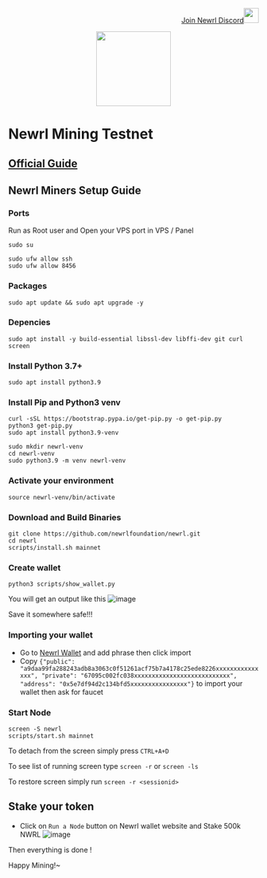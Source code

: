 </p>
<p style="font-size:14px" align="right">
<a href="https://discord.gg/gY2ksJ3u" target="_blank">Join Newrl Discord<img src="https://user-images.githubusercontent.com/50621007/176236430-53b0f4de-41ff-41f7-92a1-4233890a90c8.png" width="30"/></a>
</p>



<p align="center">
  <img height="150" height="auto" src="https://newrl.net/img/newrl_logo.png">
</p>

# Newrl Mining Testnet
## [Official Guide](https://docs.newrl.net/Validating/running-validator-node/)

## Newrl Miners Setup Guide

### Ports
Run as Root user and Open your VPS port in VPS / Panel
```
sudo su
```
```
sudo ufw allow ssh 
sudo ufw allow 8456
```




### Packages
```
sudo apt update && sudo apt upgrade -y
```

### Depencies
```
sudo apt install -y build-essential libssl-dev libffi-dev git curl screen
```

### Install Python 3.7+
```
sudo apt install python3.9
```

### Install Pip and Python3 venv
```
curl -sSL https://bootstrap.pypa.io/get-pip.py -o get-pip.py
python3 get-pip.py
sudo apt install python3.9-venv
```
```
sudo mkdir newrl-venv
cd newrl-venv
sudo python3.9 -m venv newrl-venv
```

### Activate your environment
```
source newrl-venv/bin/activate
```

### Download and Build Binaries
```
git clone https://github.com/newrlfoundation/newrl.git
cd newrl
scripts/install.sh mainnet
```

### Create wallet
```
python3 scripts/show_wallet.py
```
You will get an output like this 
![image](https://user-images.githubusercontent.com/34649601/193610661-b0667d5c-09d4-4740-82e1-e8c26278b883.png)

Save it somewhere safe!!!

### Importing your wallet

- Go to [Newrl Wallet](https://wallet.newrl.net/) and add phrase then click import
- Copy `{"public": "a9daa99fa288243adb8a3063c0f51261acf75b7a4178c25ede8226xxxxxxxxxxxxxxx", "private": "67095c002fc038xxxxxxxxxxxxxxxxxxxxxxxxxxx", "address": "0x5e7df94d2c134bfd5xxxxxxxxxxxxxxxx"}` to import your wallet then ask for faucet


### Start Node
```
screen -S newrl
scripts/start.sh mainnet
```

To detach from the screen simply press `CTRL+A+D`

To see list of running screen type `screen -r` or `screen -ls`

To restore screen simply run `screen -r <sessionid>`


## Stake your token

- Click on `Run a Node` button on Newrl wallet website and Stake 500k NWRL
![image](https://user-images.githubusercontent.com/34649601/193604862-dff6588b-48e0-4287-8090-d296c5801d42.png)



Then everything is done ! 

Happy Mining!~

